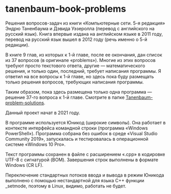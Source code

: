 # tanenbaum-book-problems
Решения вопросов-задач из книги «Компьютерные сети. 5-я редакция» Эндрю Таненбаума и Дэвида Уэзеролла (перевод с английского на русский язык). Книга впервые издана на английском языке в 2011 году, перевод на русский язык вышел в 2012 году (речь именно о 5-й редакции).

В книге 9 глав, из которых к 1-й главе, после ее окончания, дан список из 37 вопросов (в оригинале «problems»). Многие из этих вопросов требуют просто текстового ответа, другие — математического решения, и только один, последний, требует написания программы. Я ответил на все вопросы к 1-й главе, но здесь пока буду размещать только решения вопросов, требующих написания программы.

Таким образом, пока здесь размещена только одна программа — решение 37-го вопроса к 1-й главе. Смотрите в папке [Tanenbaum-problem-solutions](https://github.com/ilyachalov/tanenbaum-book-problems/tree/main/Tanenbaum-problem-solutions).

Данный проект начат в 2021 году.

В программе используется Юникод (широкие символы). Она работает в контексте интерфейса командной строки (программа «Windows PowerShell»). Программа собрана без ошибок в среде «Visual Studio Community 2019», запускалась и тестировалась в операционной системе «Windows 10 Pro».

Текст программы сохранен в файле с расширением «.cpp» в кодировке UTF-8 с сигнатурой (BOM). Завершения строк выполнены в формате Windows (CR LF).

Переключение стандартных потоков ввода и вывода в режим Юникода выполнено с помощью нестандартной для языка C++ функции \_setmode, поэтому в Linux, видимо, работать не будет.
